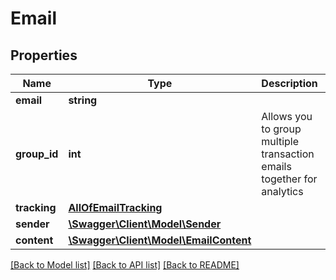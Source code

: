 # Email

## Properties
Name | Type | Description | Notes
------------ | ------------- | ------------- | -------------
**email** | **string** |  | 
**group_id** | **int** | Allows you to group multiple transaction emails together for analytics | [optional] 
**tracking** | [**AllOfEmailTracking**](AllOfEmailTracking.md) |  | [optional] 
**sender** | [**\Swagger\Client\Model\Sender**](Sender.md) |  | 
**content** | [**\Swagger\Client\Model\EmailContent**](EmailContent.md) |  | 

[[Back to Model list]](../../README.md#documentation-for-models) [[Back to API list]](../../README.md#documentation-for-api-endpoints) [[Back to README]](../../README.md)


